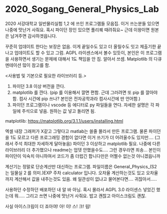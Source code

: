 # 2020_Sogang_General_Physics_Lab
2020 서강대학교 일반물리실험 1,2 에 쓰인 프로그램들 모음집. 이거 쓰는분들 있으면 나중에 맛난거 사줘요.
혹시 파이던 장인 있으면 풀리퀘 때려줘요~ 근데 이왕이면 원본은 남겨주면 감사하겟읍니다.

꾸준히 업데이트 한다는 보장은 없음. 이게 끝일수도 있고 더 올릴수도 잇고 제출기한 끝나고 업데이트도 할 수 있고 그럼.
AGPL 라이센스에서 볼수 있듯이, 본인은 이 프로그램을 사용하면서 생기는 문제에 대해서 1도 책임을 안 짐. 알아서 쓰셈.
Matplotlib 의 다큐멘테이션 많이 참고를 함.

<사용법 및 기본으로 필요한 라이브러리 등.>
1. 파이던 3.8 이상 버전을 깐다.
2. matplotlib 를 깐다. (pip 를 이용해서 깔면 편함. 근데 그러려면 또 pip 를 깔아야함. 컴사 시간에 pip 쓰나? 본인은 전자공학과라 컴사시간에 딴 언어함.)
3. 파이던 프로그램이나 vscode 등 에디터로 py 파일들을 연다. 자세한 설명은 각 파일에 주석으로 넣음. 원하는 값 넣고 돌리면 됨.

matplotlib: https://matplotlib.org/3.1.1/users/installing.html


엑셀 내장 그래퍼가 X같고 그렇다고 matlab는 쓸줄 몰라서 만든 프로그램. 
물론 파이던을 1도 모르고 다른 프로그래밍 경험이 없다면 이거 쓰기가 더 어려울수도 있지만.... (그래서 주석 최대한 자세하게 달아놓음)
파이던 3 이상하고 matplotlib 필요. 나중에 다른 라이브러리 더 추가했으나 readme는 업뎃 안했을수도.... 그런 경우라면 죄송...
본인이 파이던이 익숙치 아니하여서 코드가 좀 더럽긴 합니다만은 어쩔수 없는것 아니겠읍니까

계산기는 정말로 단순계산만 대신하는 프로그램. 파일이름은 General_Physics_(S2 는 일물실 2 를 의미.)EXP 주차 calculator 입니다.
오차율 계산하는것도 있고 오차율까지 계산해서 값을 내주는것도 있음. 왜 일관성이 없냐고 물어본다면.... 귀찮아서.....

사용하던 수정하던 배포하던 내 알 바 아님. 혹시 몰라서 AGPL 3.0 라이센스 넣었긴 했는데 뭐..... 
그리고 쓰면 나중에 맛난거 사줘요. 밥고 괜찮고 아이스크림도 괜찮. 

사실 아이스크림이 더 죠아여! 아! 이! 스! 크! 림!

